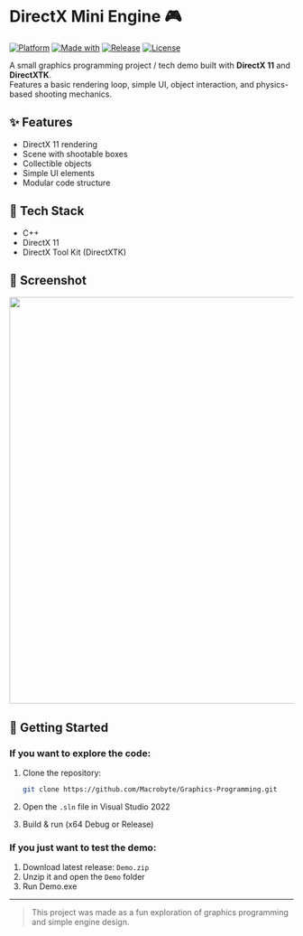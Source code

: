 # DirectX Mini Engine 🎮

[![Platform](https://img.shields.io/badge/platform-Windows-0078D7?style=for-the-badge&logo=windows)](#)
[![Made with](https://img.shields.io/badge/made%20with-DirectXTK-purple?style=for-the-badge)](#)
[![Release](https://img.shields.io/github/v/release/Macrobyte/Graphics-Programming?style=for-the-badge&logo=github)](https://github.com/Macrobyte/Graphics-Programming/releases)
[![License](https://img.shields.io/badge/license-MIT-lightgrey?style=for-the-badge)](#)

A small graphics programming project / tech demo built with **DirectX 11** and **DirectXTK**.  
Features a basic rendering loop, simple UI, object interaction, and physics-based shooting mechanics.

## ✨ Features
- DirectX 11 rendering
- Scene with shootable boxes
- Collectible objects
- Simple UI elements
- Modular code structure

## 🔧 Tech Stack
- C++
- DirectX 11
- DirectX Tool Kit (DirectXTK)

## 📸 Screenshot
<p align="center">
  <img src="https://github.com/user-attachments/assets/f6bb0438-2744-4374-9481-7e95fbb3d668" width="720"/>
</p>

## 🚀 Getting Started
### If you want to explore the code:
1. Clone the repository:
   ```bash
   git clone https://github.com/Macrobyte/Graphics-Programming.git
2. Open the `.sln` file in Visual Studio 2022

3. Build & run (x64 Debug or Release)

### If you just want to test the demo:
1. Download latest release: `Demo.zip`
2. Unzip it and open the `Demo` folder
3. Run Demo.exe

---

> This project was made as a fun exploration of graphics programming and simple engine design.
